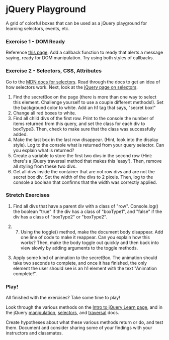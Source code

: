 # jQuery Playground

A grid of colorful boxes that can be used as a jQuery playground for learning selectors, events, etc.

### Exercise 1 - DOM Ready

Reference [this page](https://learn.jquery.com/using-jquery-core/document-ready/). Add a callback function to ready that alerts a message saying, ready for DOM manipulation.  Try using both styles of callbacks.

### Exercise 2 - Selectors, CSS, Attributes

Go to the [MDN docs for selectors](https://developer.mozilla.org/en-US/docs/Web/Guide/CSS/Getting_started/Selectors).  Read through the docs to get an idea of how selectors work.  Next, look at the [jQuery page on selectors](https://learn.jquery.com/using-jquery-core/selecting-elements/).

1. Find the secretBox on the page (there is more than one way to select this element. Challenge yourself to use a couple different methods!). Set the background color to white.  Add an h1 tag that says, "secret box!"
2. Change all red boxes to white.
3. Find all child divs of the first row. Print to the console the number of items returned from this query, and set the class for each div to boxType3. Then, check to make sure that the class was successfully added.
4. Make the last box in the last row disappear. (Hint, look into the display style). Log to the console what is returned from your query selector. Can you explain what is returned?
5. Create a variable to store the first two divs in the second row (Hint: there's a jQuery traversal method that makes this 'easy'). Then, remove all styling from these two divs.
6. Get all divs inside the container that are not row divs and are not the secret box div.  Set the width of the divs to 2 pixels. Then, log to the console a boolean that confirms that the width was correctly applied.

### Stretch Exercises

1. Find all divs that have a parent div with a class of "row". Console.log() the boolean "true" if the div has a class of "boxType1", and "false" if the div has a class of "boxType2" or "boxType2".

1. 7. Using the toggle() method, make the document body disappear. Add one line of code to make it reappear. Can you explain how this works? Then, make the body toggle out quickly and then back into view slowly by adding arguments to the toggle methods.

1. Apply some kind of animation to the secretBox. The animation should take two seconds to complete, and once it has finished, the only element the user should see is an h1 element with the text "Animation complete!".

### Play!

All finished with the exercises? Take some time to play!

Look through the various methods on the [Intro to jQuery Learn page](https://learn.galvanize.com/content/gSchool/browser-dom-curriculum/master/jQuery/README.md), and in the jQuery [manipulation](http://api.jquery.com/category/manipulation/), [selectors](http://api.jquery.com/category/selectors/), and [traversal](http://api.jquery.com/category/traversing/) docs.

Create hypotheses about what these various methods return or do, and test them. Document and consider sharing some of your findings with your instructors and classmates.
